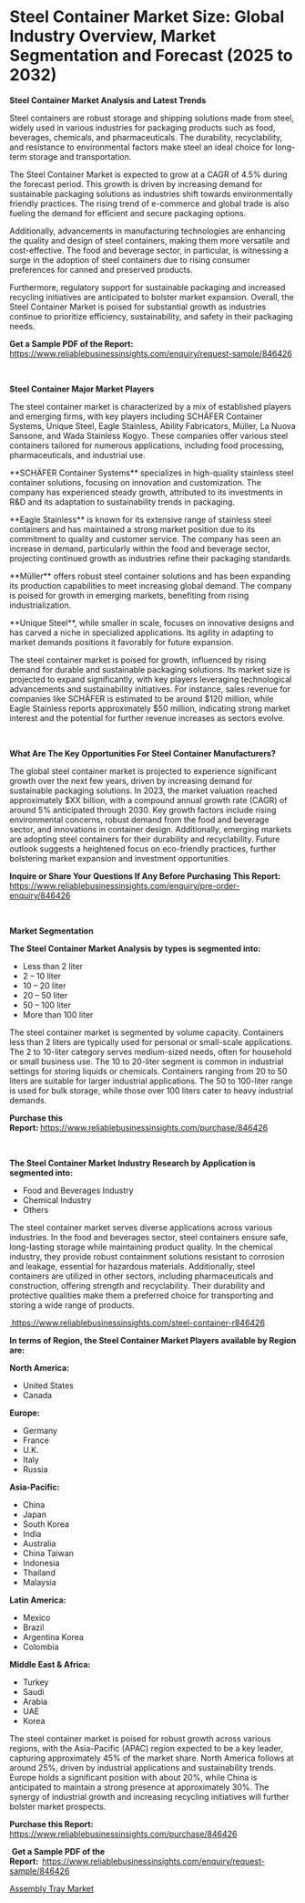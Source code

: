 <p><h1>Steel Container Market Size: Global Industry Overview, Market Segmentation and Forecast (2025 to 2032)</h1></p><p><strong>Steel Container Market Analysis and Latest Trends</strong></p>
<p><p>Steel containers are robust storage and shipping solutions made from steel, widely used in various industries for packaging products such as food, beverages, chemicals, and pharmaceuticals. The durability, recyclability, and resistance to environmental factors make steel an ideal choice for long-term storage and transportation.</p><p>The Steel Container Market is expected to grow at a CAGR of 4.5% during the forecast period. This growth is driven by increasing demand for sustainable packaging solutions as industries shift towards environmentally friendly practices. The rising trend of e-commerce and global trade is also fueling the demand for efficient and secure packaging options.</p><p>Additionally, advancements in manufacturing technologies are enhancing the quality and design of steel containers, making them more versatile and cost-effective. The food and beverage sector, in particular, is witnessing a surge in the adoption of steel containers due to rising consumer preferences for canned and preserved products. </p><p>Furthermore, regulatory support for sustainable packaging and increased recycling initiatives are anticipated to bolster market expansion. Overall, the Steel Container Market is poised for substantial growth as industries continue to prioritize efficiency, sustainability, and safety in their packaging needs.</p></p>
<p><strong>Get a Sample PDF of the Report:&nbsp;</strong> <a href="https://www.reliablebusinessinsights.com/enquiry/request-sample/846426?utm_campaign=2391&utm_medium=2&utm_source=Github&utm_content=ia&utm_term=08022025&utm_id=steel-container">https://www.reliablebusinessinsights.com/enquiry/request-sample/846426</a></p>
<p>&nbsp;</p>
<p><strong>Steel Container Major Market Players</strong></p>
<p><p>The steel container market is characterized by a mix of established players and emerging firms, with key players including SCHÄFER Container Systems, Unique Steel, Eagle Stainless, Ability Fabricators, Müller, La Nuova Sansone, and Wada Stainless Kogyo. These companies offer various steel containers tailored for numerous applications, including food processing, pharmaceuticals, and industrial use.</p><p>**SCHÄFER Container Systems** specializes in high-quality stainless steel container solutions, focusing on innovation and customization. The company has experienced steady growth, attributed to its investments in R&D and its adaptation to sustainability trends in packaging.</p><p>**Eagle Stainless** is known for its extensive range of stainless steel containers and has maintained a strong market position due to its commitment to quality and customer service. The company has seen an increase in demand, particularly within the food and beverage sector, projecting continued growth as industries refine their packaging standards.</p><p>**Müller** offers robust steel container solutions and has been expanding its production capabilities to meet increasing global demand. The company is poised for growth in emerging markets, benefiting from rising industrialization.</p><p>**Unique Steel**, while smaller in scale, focuses on innovative designs and has carved a niche in specialized applications. Its agility in adapting to market demands positions it favorably for future expansion.</p><p>The steel container market is poised for growth, influenced by rising demand for durable and sustainable packaging solutions. Its market size is projected to expand significantly, with key players leveraging technological advancements and sustainability initiatives. For instance, sales revenue for companies like SCHÄFER is estimated to be around $120 million, while Eagle Stainless reports approximately $50 million, indicating strong market interest and the potential for further revenue increases as sectors evolve.</p></p>
<p>&nbsp;</p>
<p><strong>What Are The Key Opportunities For Steel Container Manufacturers?</strong></p>
<p><p>The global steel container market is projected to experience significant growth over the next few years, driven by increasing demand for sustainable packaging solutions. In 2023, the market valuation reached approximately $XX billion, with a compound annual growth rate (CAGR) of around 5% anticipated through 2030. Key growth factors include rising environmental concerns, robust demand from the food and beverage sector, and innovations in container design. Additionally, emerging markets are adopting steel containers for their durability and recyclability. Future outlook suggests a heightened focus on eco-friendly practices, further bolstering market expansion and investment opportunities.</p></p>
<p><strong>Inquire or Share Your Questions If Any Before Purchasing This Report:</strong> <a href="https://www.reliablebusinessinsights.com/enquiry/pre-order-enquiry/846426?utm_campaign=2391&utm_medium=2&utm_source=Github&utm_content=ia&utm_term=08022025&utm_id=steel-container">https://www.reliablebusinessinsights.com/enquiry/pre-order-enquiry/846426</a></p>
<p>&nbsp;</p>
<p><strong>Market Segmentation</strong></p>
<p><strong>The Steel Container Market Analysis by types is segmented into:</strong></p>
<p><ul><li>Less than 2 liter</li><li>2 – 10 liter</li><li>10 – 20 liter</li><li>20 – 50 liter</li><li>50 – 100 liter</li><li>More than 100 liter</li></ul></p>
<p><p>The steel container market is segmented by volume capacity. Containers less than 2 liters are typically used for personal or small-scale applications. The 2 to 10-liter category serves medium-sized needs, often for household or small business use. The 10 to 20-liter segment is common in industrial settings for storing liquids or chemicals. Containers ranging from 20 to 50 liters are suitable for larger industrial applications. The 50 to 100-liter range is used for bulk storage, while those over 100 liters cater to heavy industrial demands.</p></p>
<p><strong>Purchase this Report:&nbsp;</strong><a href="https://www.reliablebusinessinsights.com/purchase/846426?utm_campaign=2391&utm_medium=2&utm_source=Github&utm_content=ia&utm_term=08022025&utm_id=steel-container">https://www.reliablebusinessinsights.com/purchase/846426</a></p>
<p>&nbsp;</p>
<p><strong>The Steel Container Market Industry Research by Application is segmented into:</strong></p>
<p><ul><li>Food and Beverages Industry</li><li>Chemical Industry</li><li>Others</li></ul></p>
<p><p>The steel container market serves diverse applications across various industries. In the food and beverages sector, steel containers ensure safe, long-lasting storage while maintaining product quality. In the chemical industry, they provide robust containment solutions resistant to corrosion and leakage, essential for hazardous materials. Additionally, steel containers are utilized in other sectors, including pharmaceuticals and construction, offering strength and recyclability. Their durability and protective qualities make them a preferred choice for transporting and storing a wide range of products.</p></p>
<p><a href="https://www.reliablebusinessinsights.com/steel-container-r846426?utm_campaign=2391&utm_medium=2&utm_source=Github&utm_content=ia&utm_term=08022025&utm_id=steel-container">&nbsp;https://www.reliablebusinessinsights.com/steel-container-r846426</a></p>
<p><strong>In terms of Region, the Steel Container Market Players available by Region are:</strong></p>
<p>
    <p> <strong> North America: </strong>
        <ul>
            <li>United States</li>
            <li>Canada</li>
        </ul>
        </p> 
    <p> <strong> Europe: </strong>
        <ul>
            <li>Germany</li>
            <li>France</li>
            <li>U.K.</li>
            <li>Italy</li>
            <li>Russia</li>
        </ul>
        </p> 
    <p> <strong> Asia-Pacific: </strong>
        <ul>
            <li>China</li>
            <li>Japan</li>
            <li>South Korea</li>
            <li>India</li>
            <li>Australia</li>
            <li>China Taiwan</li>
            <li>Indonesia</li>
            <li>Thailand</li>
            <li>Malaysia</li>
        </ul>
        </p> 
    <p> <strong> Latin America: </strong>
        <ul>
            <li>Mexico</li>
            <li>Brazil</li>
            <li>Argentina Korea</li>
            <li>Colombia</li>
        </ul>
        </p> 
    <p> <strong> Middle East & Africa: </strong>
        <ul>
            <li>Turkey</li>
            <li>Saudi</li>
            <li>Arabia</li>
            <li>UAE</li>
            <li>Korea</li>
        </ul>
    </p>
    </p>
<p><p>The steel container market is poised for robust growth across various regions, with the Asia-Pacific (APAC) region expected to be a key leader, capturing approximately 45% of the market share. North America follows at around 25%, driven by industrial applications and sustainability trends. Europe holds a significant position with about 20%, while China is anticipated to maintain a strong presence at approximately 30%. The synergy of industrial growth and increasing recycling initiatives will further bolster market prospects.</p></p>
<p><strong>Purchase this Report: </strong><a href="https://www.reliablebusinessinsights.com/purchase/846426?utm_campaign=2391&utm_medium=2&utm_source=Github&utm_content=ia&utm_term=08022025&utm_id=steel-container">https://www.reliablebusinessinsights.com/purchase/846426</a></p>
<p>&nbsp;<strong>Get a Sample PDF of the Report:&nbsp;&nbsp;</strong><a href="https://www.reliablebusinessinsights.com/enquiry/request-sample/846426?utm_campaign=2391&utm_medium=2&utm_source=Github&utm_content=ia&utm_term=08022025&utm_id=steel-container">https://www.reliablebusinessinsights.com/enquiry/request-sample/846426</a></p>
<p><strong></strong></p>
<p><p><a href="https://github.com/hartsockdonnette82/Market-Research-Report-List-1/blob/main/assembly-tray-market.md?utm_campaign=2391&utm_medium=2&utm_source=Github&utm_content=ia&utm_term=08022025&utm_id=steel-container">Assembly Tray Market</a></p></p>